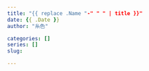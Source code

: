 ```yaml
---
title: "{{ replace .Name "-" " " | title }}"
date: {{ .Date }}
author: "糸色"

categories: []
series: []
slug: 

---
```


